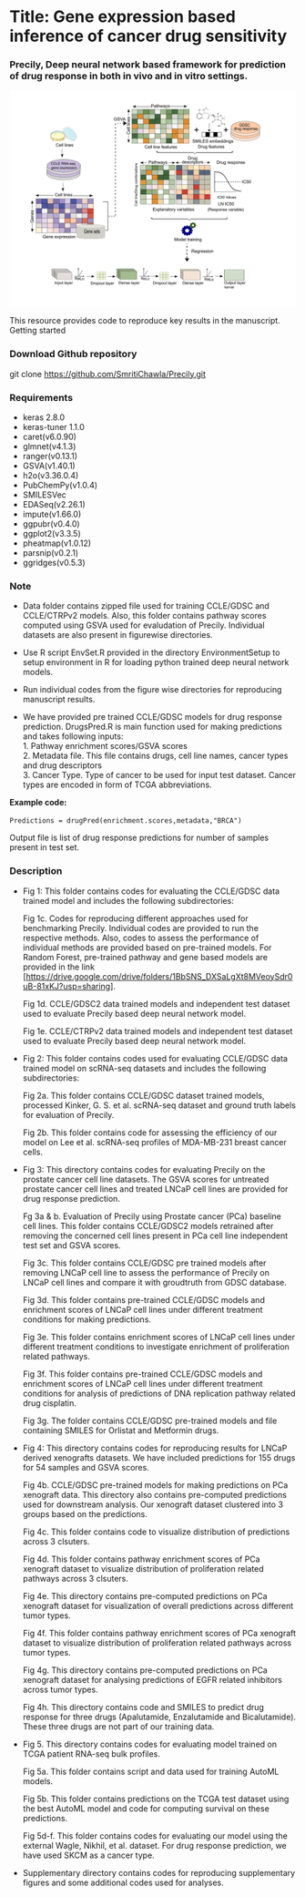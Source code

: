 
<H1> Title: Gene expression based inference of cancer drug sensitivity </H1>

<H3> Precily, Deep neural network based framework for prediction of drug response in both in vivo and in vitro settings.</H3>

![Workflow](Workflow.png)

This resource provides code to reproduce key results in the manuscript.
Getting started

<H3>Download Github repository </H3>

   git clone https://github.com/SmritiChawla/Precily.git

<H3> Requirements </H3>

   * keras 2.8.0 
   * keras-tuner 1.1.0
   * caret(v6.0.90) 
   * glmnet(v4.1.3) 
   * ranger(v0.13.1) 
   * GSVA(v1.40.1)
   * h2o(v3.36.0.4)
   * PubChemPy(v1.0.4)
   * SMILESVec
   * EDASeq(v2.26.1)
   * impute(v1.66.0)
   * ggpubr(v0.4.0)
   * ggplot2(v3.3.5)
   * pheatmap(v1.0.12)
   * parsnip(v0.2.1)
   * ggridges(v0.5.3)
   
<H3>Note</H3>

* Data folder contains zipped file used for training CCLE/GDSC and CCLE/CTRPv2 models. Also, this folder contains pathway scores computed using GSVA used for evaludation of Precily. Individual datasets are also present in figurewise directories.

* Use R script EnvSet.R provided in the directory EnvironmentSetup to setup environment in R for loading python trained deep neural network models.

* Run individual codes from the figure wise directories for reproducing manuscript results.

* We have provided pre trained CCLE/GDSC models for drug response prediction. DrugsPred.R is main function used for making predictions and takes following inputs:
   <br>1. Pathway enrichment scores/GSVA scores
   <br>2. Metadata file. This file contains drugs, cell line names, cancer types and drug descriptors
   <br>3. Cancer Type. Type of cancer to be used for input test dataset. Cancer types are encoded in form of TCGA abbreviations. 
      
 <b>Example code:</b>
 
 ```Predictions = drugPred(enrichment.scores,metadata,"BRCA")```
 
 Output file is list of drug response predictions for number of samples present in test set.
 


<H3> Description </H3>

   * Fig 1: This folder contains codes for evaluating the CCLE/GDSC data trained model and includes the following subdirectories: 

     Fig 1c. Codes for reproducing different approaches used for benchmarking Precily. Individual codes are provided to run the respective methods. Also, codes to            assess the performance of individual methods are provided based on pre-trained models. For Random Forest, pre-trained pathway and gene based models are provided        in the link [https://drive.google.com/drive/folders/1BbSNS_DXSaLgXt8MVeoySdr0uB-81xKJ?usp=sharing]. 

     Fig 1d. CCLE/GDSC2 data trained models and independent test dataset used to evaluate Precily based deep neural network model. 

     Fig 1e. CCLE/CTRPv2 data trained models and independent test dataset used to evaluate Precily based deep neural network model.


   * Fig 2: This folder contains codes used for evaluating CCLE/GDSC data trained model on scRNA-seq datasets and includes the following subdirectories:

     Fig 2a. This folder contains CCLE/GDSC dataset trained models, processed Kinker,   G. S. et al. scRNA-seq dataset and ground truth labels for evaluation of         Precily.
    
     Fig 2b. This folder contains code for assessing the efficiency of our model on Lee et al. scRNA-seq profiles of MDA-MB-231 breast cancer cells. 


* Fig 3: This directory contains codes for evaluating Precily on the prostate cancer cell line datasets. The GSVA scores for untreated prostate cancer cell lines and treated LNCaP cell lines are provided for drug response prediction.
      
  Fg 3a & b. Evaluation of Precily using Prostate cancer (PCa) baseline cell lines. This folder contains CCLE/GDSC2 models retrained after removing the concerned cell lines present in PCa cell line independent test set and GSVA scores. 
   
  Fig 3c.  This folder contains CCLE/GDSC pre trained models after removing LNCaP cell line to assess the performance of Precily on LNCaP cell lines and compare it with groudtruth from GDSC database.
   
  Fig 3d. This folder contains pre-trained CCLE/GDSC models and enrichment scores of LNCaP cell lines under different treatment conditions for making predictions.
   
  Fig 3e. This folder contains enrichment scores of LNCaP cell lines under different treatment conditions to investigate enrichment of proliferation related pathways.
   
  Fig 3f. This folder contains pre-trained CCLE/GDSC models and enrichment scores of LNCaP cell lines under different treatment conditions for analysis of predictions of DNA replication pathway related drug cisplatin.
   
  Fig 3g. The folder contains CCLE/GDSC pre-trained models and file containing SMILES for Orlistat and Metformin drugs.


* Fig 4: This directory contains codes for reproducing results for LNCaP derived xenografts datasets. We have included predictions for 155 drugs for 54 samples and GSVA scores.
   
  Fig 4b. CCLE/GDSC pre-trained models for making predictions on PCa xenograft data. This directory also contains pre-computed predictions used for downstream analysis.  Our xenograft dataset clustered into 3 groups based on the predictions.
   
  Fig 4c. This folder contains code to visualize distribution of predictions across 3 clsuters.
   
  Fig 4d. This folder contains pathway enrichment scores of PCa xenograft dataset to visualize distribution of proliferation related pathways across 3 clsuters.
   
  Fig 4e. This directory contains pre-computed predictions on PCa xenograft dataset for visualization of overall predictions across different tumor types.
   
  Fig 4f. This folder contains pathway enrichment scores of PCa xenograft dataset to visualize distribution of proliferation related pathways across tumor types.
   
  Fig 4g. This directory contains pre-computed predictions on PCa xenograft dataset for analysing predictions of EGFR related inhibitors across tumor types.
   
  Fig 4h. This directory contains code and SMILES to predict drug response for three drugs (Apalutamide, Enzalutamide and Bicalutamide). These three drugs are not part of our training data.

 * Fig 5. This directory contains codes for evaluating model trained on TCGA patient RNA-seq bulk profiles.

   Fig 5a. This folder contains script and data used for training AutoML models.

   Fig 5b. This folder contains predictions on the TCGA test dataset using the best AutoML model and code for computing survival on these predictions.

   Fig 5d-f. This folder contains codes for evaluating our model using the external Wagle, Nikhil, et al. dataset. For drug response prediction, we have used SKCM as a cancer    type.

* Supplementary directory contains codes for reproducing supplementary figures and some additional codes used for analyses.
